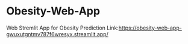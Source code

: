 # Obesity-Web-App
Web Stremlit App for Obesity Prediction
Link:https://obesity-web-app-gwuxutgntmv787f6wresyx.streamlit.app/
